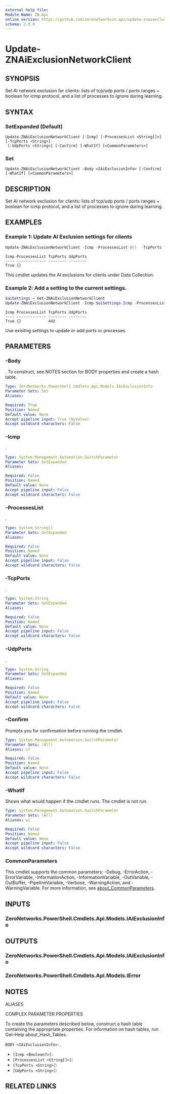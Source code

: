 ```yaml
---
external help file:
Module Name: ZN.Api
online version: https://github.com/zeronetworkszn.api/update-znaiexclusionnetworkclient
schema: 2.0.0
---
```


# Update-ZNAiExclusionNetworkClient

## SYNOPSIS
Set AI network exclusion for clients: lists of tcp/udp ports / ports ranges + boolean for icmp protocol, and a list of processes to ignore during learning.

## SYNTAX

### SetExpanded (Default)
```
Update-ZNAiExclusionNetworkClient [-Icmp] [-ProcessesList <String[]>] [-TcpPorts <String>]
 [-UdpPorts <String>] [-Confirm] [-WhatIf] [<CommonParameters>]
```

### Set
```
Update-ZNAiExclusionNetworkClient -Body <IAiExclusionInfo> [-Confirm] [-WhatIf] [<CommonParameters>]
```

## DESCRIPTION
Set AI network exclusion for clients: lists of tcp/udp ports / ports ranges + boolean for icmp protocol, and a list of processes to ignore during learning.

## EXAMPLES

### Example 1: Update AI Exclusion settings for clients
```powershell
Update-ZNAiExclusionNetworkClient -Icmp -ProcessesList @()  -TcpPorts "" -UdpPorts ""
```

```output
Icmp ProcessesList TcpPorts UdpPorts
---- ------------- -------- --------
True {}     
```

This cmdlet updates the AI exclusions for clients under Data Collection.

### Example 2: Add a setting to the current settings.
```powershell
$aiSettings = Get-ZNAiExclusionNetworkClient
Update-ZNAiExclusionNetworkClient -Icmp:$aiSettings.Icmp -ProcessesList $aiSettings.ProcessesList  -TcpPorts ($aiSettings.TcpPorts += "443") -UdpPorts $aiSettings.UdpPorts
```

```output
Icmp ProcessesList TcpPorts UdpPorts
---- ------------- -------- --------
True {}            443      
```

Use exisitng settings to update or add ports or processes.

## PARAMETERS

### -Body
.
To construct, see NOTES section for BODY properties and create a hash table.

```yaml
Type: ZeroNetworks.PowerShell.Cmdlets.Api.Models.IAiExclusionInfo
Parameter Sets: Set
Aliases:

Required: True
Position: Named
Default value: None
Accept pipeline input: True (ByValue)
Accept wildcard characters: False
```

### -Icmp
.

```yaml
Type: System.Management.Automation.SwitchParameter
Parameter Sets: SetExpanded
Aliases:

Required: False
Position: Named
Default value: None
Accept pipeline input: False
Accept wildcard characters: False
```

### -ProcessesList
.

```yaml
Type: System.String[]
Parameter Sets: SetExpanded
Aliases:

Required: False
Position: Named
Default value: None
Accept pipeline input: False
Accept wildcard characters: False
```

### -TcpPorts
.

```yaml
Type: System.String
Parameter Sets: SetExpanded
Aliases:

Required: False
Position: Named
Default value: None
Accept pipeline input: False
Accept wildcard characters: False
```

### -UdpPorts
.

```yaml
Type: System.String
Parameter Sets: SetExpanded
Aliases:

Required: False
Position: Named
Default value: None
Accept pipeline input: False
Accept wildcard characters: False
```

### -Confirm
Prompts you for confirmation before running the cmdlet.

```yaml
Type: System.Management.Automation.SwitchParameter
Parameter Sets: (All)
Aliases: cf

Required: False
Position: Named
Default value: None
Accept pipeline input: False
Accept wildcard characters: False
```

### -WhatIf
Shows what would happen if the cmdlet runs.
The cmdlet is not run.

```yaml
Type: System.Management.Automation.SwitchParameter
Parameter Sets: (All)
Aliases: wi

Required: False
Position: Named
Default value: None
Accept pipeline input: False
Accept wildcard characters: False
```

### CommonParameters
This cmdlet supports the common parameters: -Debug, -ErrorAction, -ErrorVariable, -InformationAction, -InformationVariable, -OutVariable, -OutBuffer, -PipelineVariable, -Verbose, -WarningAction, and -WarningVariable. For more information, see [about_CommonParameters](http://go.microsoft.com/fwlink/?LinkID=113216).

## INPUTS

### ZeroNetworks.PowerShell.Cmdlets.Api.Models.IAiExclusionInfo

## OUTPUTS

### ZeroNetworks.PowerShell.Cmdlets.Api.Models.IAiExclusionInfo

### ZeroNetworks.PowerShell.Cmdlets.Api.Models.IError

## NOTES

ALIASES

COMPLEX PARAMETER PROPERTIES

To create the parameters described below, construct a hash table containing the appropriate properties. For information on hash tables, run Get-Help about_Hash_Tables.


`BODY <IAiExclusionInfo>`: .
  - `[Icmp <Boolean?>]`: 
  - `[ProcessesList <String[]>]`: 
  - `[TcpPorts <String>]`: 
  - `[UdpPorts <String>]`: 

## RELATED LINKS

